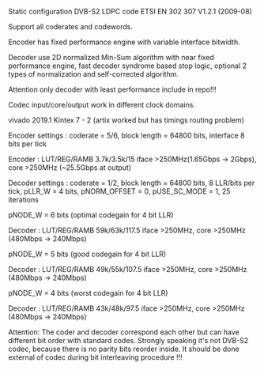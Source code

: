 Static configuration DVB-S2 LDPC code ETSI EN 302 307 V1.2.1 (2009-08) 

Support all coderates and codewords.

Encoder has fixed performance engine with variable interface bitwidth. 

Decoder use 2D normalized Min-Sum algorithm with near fixed performance engine, fast decoder syndrome based stop logic, optional 2 types of normalization and self-corrected algorithm.

Attention only decoder with least performance include in repo!!! 

Codec input/core/output work in different clock domains. 

vivado 2019.1 Kintex 7 - 2 (artix worked but has timings routing problem)

Encoder settings : coderate = 5/6, block length = 64800 bits, interface 8 bits per tick

Encoder 	: LUT/REG/RAMB 	3.7k/3.5k/15 	iface >250MHz(1.65Gbps -> 2Gbps), core >250MHz (~25.5Gbps at output) 

Decoder settings : coderate = 1/2, block length = 64800 bits, 8 LLR/bits per tick, pLLR_W = 4 bits, pNORM_OFFSET = 0, pUSE_SC_MODE = 1, 25 iterations

pNODE_W = 6 bits (optimal codegain for 4 bit LLR)

Decoder 	: LUT/REG/RAMB 	59k/63k/117.5 	iface >250MHz, core >250MHz (480Mbps -> 240Mbps)

pNODE_W = 5 bits (good codegain for 4 bit LLR)

Decoder 	: LUT/REG/RAMB 	49k/55k/107.5 	iface >250MHz, core >250MHz (480Mbps -> 240Mbps)

pNODE_W = 4 bits (worst codegain for 4 bit LLR)

Decoder 	: LUT/REG/RAMB 	43k/48k/97.5 	iface >250MHz, core >250MHz (480Mbps -> 240Mbps)

Attention: The coder and decoder correspond each other but can have different bit order with standard codes. Strongly speaking it's not DVB-S2 codec, because there is no parity bits reorder inside. It should be done external of codec during bit interleaving procedure !!! 
